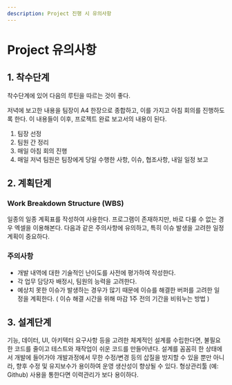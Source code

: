 ```yaml
---
description: Project 진행 시 유의사항
---
```


# Project 유의사항

## 1. 착수단계

착수단계에 있어 다음의 루틴을 따르는 것이 좋다. 

저녁에 보고한 내용을 팀장이 A4 한장으로 종합하고, 이를 가지고 아침 회의를 진행하도록 한다. 이 내용들이 이후, 프로젝트 완료 보고서의 내용이 된다. 

1. 팀장 선정
2. 팀원 간 정리
3. 매일 아침 회의 진행
4. 매일 저녁 팀원은 팀장에게 당일 수행한 사항, 이슈, 협조사항, 내일 일정 보고



## 2. 계획단계

### Work Breakdown Structure \(WBS\)

일종의 일종 계획표를 작성하여 사용한다. 프로그램이 존재하지만, 바로 다룰 수 없는 경우 엑셀을 이용해본다. 다음과 같은 주의사항에 유의하고, 특히 이슈 발생을 고려한 일정 계획이 중요하다.

### 주의사항

* 개발 내역에 대한 기술적인 난이도를 사전에 평가하여 작성한다.
* 각 업무 담당자 배정시, 팀원의 능력을 고려한다. 
* 예상치 못한 이슈가 발생하는 경우가 많기 때문에 이슈를 해결한 버퍼를 고려한 일정을 계획한다. \( 이슈 해결 시간을 위해 마감 1주 전의 기간을 비워누는 방법 \)

### 

## 3. 설계단계

기능, 데이터, UI, 아키텍터 요구사항 등을 고려한 체계적인 설계를 수립한다면, 불필요한 코드를 줄이고 테스트와 재작업이 쉬운 코드를 만들어낸다. 설계를 꼼꼼히 한 상태에서 개발에 들어가야 개발과정에서 무한 수정/변경 등의 삽질을 방지할 수 있을 뿐만 아니라, 향후 수정 및 유지보수가 용이하여 운영 생산성이 향상될 수 있다. 형상관리툴 \(예: Github\) 사용을 통한다면 이력관리가 보다 용이하다. 

